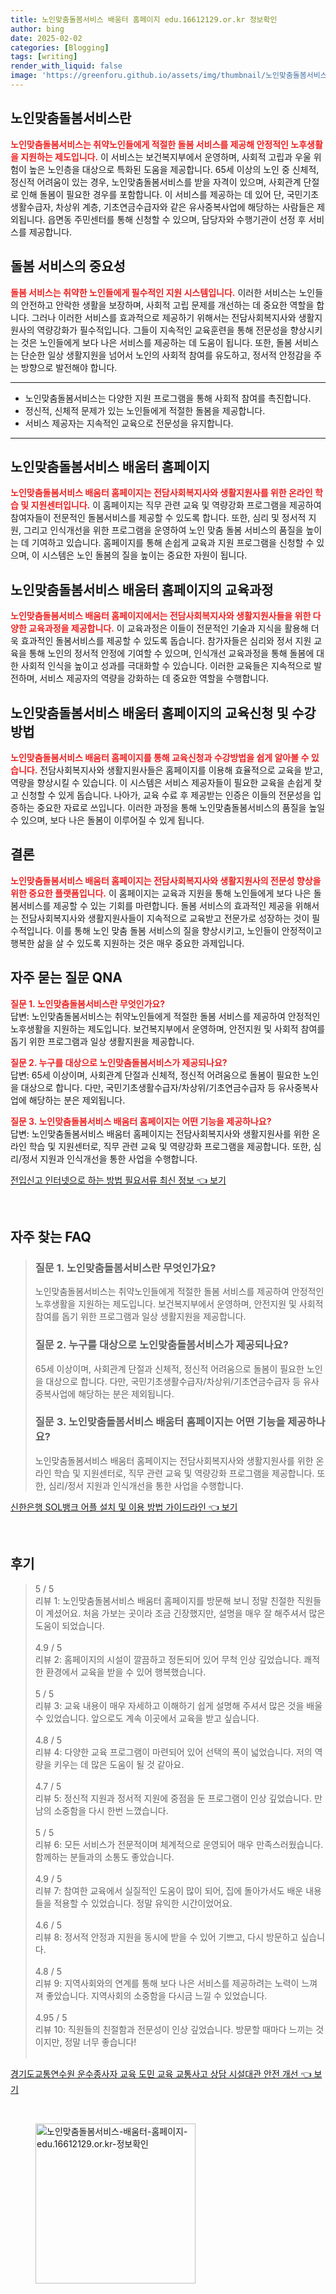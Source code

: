 ```yaml
---
title: 노인맞춤돌봄서비스 배움터 홈페이지 edu.16612129.or.kr 정보확인
author: bing
date: 2025-02-02
categories: [Blogging]
tags: [writing]
render_with_liquid: false
image: 'https://greenforu.github.io/assets/img/thumbnail/노인맞춤돌봄서비스-배움터-홈페이지-edu.16612129.or.kr-정보확인.webp'
---
```



<h2 id='노인맞춤돌봄서비스란'>노인맞춤돌봄서비스란</h2>

<p><b><span style="color: #ee2323;">노인맞춤돌봄서비스는 취약노인들에게 적절한 돌봄 서비스를 제공해 안정적인 노후생활을 지원하는 제도입니다.</span></b> 이 서비스는 보건복지부에서 운영하며, 사회적 고립과 우울 위험이 높은 노인층을 대상으로 특화된 도움을 제공합니다. 65세 이상의 노인 중 신체적, 정신적 어려움이 있는 경우, 노인맞춤돌봄서비스를 받을 자격이 있으며, 사회관계 단절로 인해 돌봄이 필요한 경우를 포함합니다. 이 서비스를 제공하는 데 있어 단, 국민기초생활수급자, 차상위 계층, 기초연금수급자와 같은 유사중복사업에 해당하는 사람들은 제외됩니다. 읍면동 주민센터를 통해 신청할 수 있으며, 담당자와 수행기관이 선정 후 서비스를 제공합니다.</p>

<h2 id='돌봄 서비스의 중요성'>돌봄 서비스의 중요성</h2>

<p><b><span style="color: #ee2323;">돌봄 서비스는 취약한 노인들에게 필수적인 지원 시스템입니다.</span></b> 이러한 서비스는 노인들의 안전하고 안락한 생활을 보장하며, 사회적 고립 문제를 개선하는 데 중요한 역할을 합니다. 그러나 이러한 서비스를 효과적으로 제공하기 위해서는 전담사회복지사와 생활지원사의 역량강화가 필수적입니다. 그들이 지속적인 교육훈련을 통해 전문성을 향상시키는 것은 노인들에게 보다 나은 서비스를 제공하는 데 도움이 됩니다. 또한, 돌봄 서비스는 단순한 일상 생활지원을 넘어서 노인의 사회적 참여를 유도하고, 정서적 안정감을 주는 방향으로 발전해야 합니다.</p>

<hr />

<ul>
    <li>노인맞춤돌봄서비스는 다양한 지원 프로그램을 통해 사회적 참여를 촉진합니다.</li>
    <li>정신적, 신체적 문제가 있는 노인들에게 적절한 돌봄을 제공합니다.</li>
    <li>서비스 제공자는 지속적인 교육으로 전문성을 유지합니다.</li>
</ul>

<hr />

<h2 id='노인맞춤돌봄서비스 배움터 홈페이지'>노인맞춤돌봄서비스 배움터 홈페이지</h2>

<p><b><span style="color: #ee2323;">노인맞춤돌봄서비스 배움터 홈페이지는 전담사회복지사와 생활지원사를 위한 온라인 학습 및 지원센터입니다.</span></b> 이 홈페이지는 직무 관련 교육 및 역량강화 프로그램을 제공하여 참여자들이 전문적인 돌봄서비스를 제공할 수 있도록 합니다. 또한, 심리 및 정서적 지원, 그리고 인식개선을 위한 프로그램을 운영하여 노인 맞춤 돌봄 서비스의 품질을 높이는 데 기여하고 있습니다. 홈페이지를 통해 손쉽게 교육과 지원 프로그램을 신청할 수 있으며, 이 시스템은 노인 돌봄의 질을 높이는 중요한 자원이 됩니다.</p>

<h2 id='교육과정'>노인맞춤돌봄서비스 배움터 홈페이지의 교육과정</h2>

<p><b><span style="color: #ee2323;">노인맞춤돌봄서비스 배움터 홈페이지에서는 전담사회복지사와 생활지원사들을 위한 다양한 교육과정을 제공합니다.</span></b> 이 교육과정은 이들이 전문적인 기술과 지식을 활용해 더욱 효과적인 돌봄서비스를 제공할 수 있도록 돕습니다. 참가자들은 심리와 정서 지원 교육을 통해 노인의 정서적 안정에 기여할 수 있으며, 인식개선 교육과정을 통해 돌봄에 대한 사회적 인식을 높이고 성과를 극대화할 수 있습니다. 이러한 교육들은 지속적으로 발전하며, 서비스 제공자의 역량을 강화하는 데 중요한 역할을 수행합니다.</p>

<h2 id='교육신청 및 수강방법'>노인맞춤돌봄서비스 배움터 홈페이지의 교육신청 및 수강방법</h2>

<p><b><span style="color: #ee2323;">노인맞춤돌봄서비스 배움터 홈페이지를 통해 교육신청과 수강방법을 쉽게 알아볼 수 있습니다.</span></b> 전담사회복지사와 생활지원사들은 홈페이지를 이용해 효율적으로 교육을 받고, 역량을 향상시킬 수 있습니다. 이 시스템은 서비스 제공자들이 필요한 교육을 손쉽게 찾고 신청할 수 있게 돕습니다. 나아가, 교육 수료 후 제공받는 인증은 이들의 전문성을 입증하는 중요한 자료로 쓰입니다. 이러한 과정을 통해 노인맞춤돌봄서비스의 품질을 높일 수 있으며, 보다 나은 돌봄이 이루어질 수 있게 됩니다.</p>

<h2 id='결론'>결론</h2>

<p><b><span style="color: #ee2323;">노인맞춤돌봄서비스 배움터 홈페이지는 전담사회복지사와 생활지원사의 전문성 향상을 위한 중요한 플랫폼입니다.</span></b> 이 홈페이지는 교육과 지원을 통해 노인들에게 보다 나은 돌봄서비스를 제공할 수 있는 기회를 마련합니다. 돌봄 서비스의 효과적인 제공을 위해서는 전담사회복지사와 생활지원사들이 지속적으로 교육받고 전문가로 성장하는 것이 필수적입니다. 이를 통해 노인 맞춤 돌봄 서비스의 질을 향상시키고, 노인들이 안정적이고 행복한 삶을 살 수 있도록 지원하는 것은 매우 중요한 과제입니다.</p>

<h2 id='자주 묻는 질문'>자주 묻는 질문 QNA</h2>

<p><b><span style="color: #ee2323;">질문 1. 노인맞춤돌봄서비스란 무엇인가요?</span></b> <br/> 답변: 노인맞춤돌봄서비스는 취약노인들에게 적절한 돌봄 서비스를 제공하여 안정적인 노후생활을 지원하는 제도입니다. 보건복지부에서 운영하며, 안전지원 및 사회적 참여를 돕기 위한 프로그램과 일상 생활지원을 제공합니다.</p>

<p><b><span style="color: #ee2323;">질문 2. 누구를 대상으로 노인맞춤돌봄서비스가 제공되나요?</span></b> <br/> 답변: 65세 이상이며, 사회관계 단절과 신체적, 정신적 어려움으로 돌봄이 필요한 노인을 대상으로 합니다. 다만, 국민기초생활수급자/차상위/기초연금수급자 등 유사중복사업에 해당하는 분은 제외됩니다.</p>

<p><b><span style="color: #ee2323;">질문 3. 노인맞춤돌봄서비스 배움터 홈페이지는 어떤 기능을 제공하나요?</span></b> <br/> 답변: 노인맞춤돌봄서비스 배움터 홈페이지는 전담사회복지사와 생활지원사를 위한 온라인 학습 및 지원센터로, 직무 관련 교육 및 역량강화 프로그램을 제공합니다. 또한, 심리/정서 지원과 인식개선을 통한 사업을 수행합니다.</p>


<p><a class="click-button" title="전입신고 인터넷으로 하는 방법 필요서류 최신 정보" href="https://greenforu.github.io/posts/%EC%A0%84%EC%9E%85%EC%8B%A0%EA%B3%A0-%EC%9D%B8%ED%84%B0%EB%84%B7%EC%9C%BC%EB%A1%9C-%ED%95%98%EB%8A%94-%EB%B0%A9%EB%B2%95-%ED%95%84%EC%9A%94%EC%84%9C%EB%A5%98-%EC%B5%9C%EC%8B%A0-%EC%A0%95%EB%B3%B4/" rel="dofollow">전입신고 인터넷으로 하는 방법 필요서류 최신 정보 👈 보기</a></p><br>
<h2 id='자주_찾는_FAQ'>자주 찾는 FAQ</h2>
<div itemscope="" itemtype="https://schema.org/FAQPage"> 
<blockquote> 
<div itemscope="" itemprop="mainEntity" itemtype="https://schema.org/Question"> 
<h3 itemprop="name">질문 1. 노인맞춤돌봄서비스란 무엇인가요?</h3> 
<div itemscope="" itemprop="acceptedAnswer" itemtype="https://schema.org/Answer"> 
<span itemprop="text"> 
<p>노인맞춤돌봄서비스는 취약노인들에게 적절한 돌봄 서비스를 제공하여 안정적인 노후생활을 지원하는 제도입니다. 보건복지부에서 운영하며, 안전지원 및 사회적 참여를 돕기 위한 프로그램과 일상 생활지원을 제공합니다.</p> 
</span> 
</div> 
</div> 
<div itemscope="" itemprop="mainEntity" itemtype="https://schema.org/Question"> 
<h3 itemprop="name">질문 2. 누구를 대상으로 노인맞춤돌봄서비스가 제공되나요?</h3> 
<div itemscope="" itemprop="acceptedAnswer" itemtype="https://schema.org/Answer"> 
<span itemprop="text"> 
<p>65세 이상이며, 사회관계 단절과 신체적, 정신적 어려움으로 돌봄이 필요한 노인을 대상으로 합니다. 다만, 국민기초생활수급자/차상위/기초연금수급자 등 유사중복사업에 해당하는 분은 제외됩니다.</p>
</span> 
</div> 
</div> 
<div itemscope="" itemprop="mainEntity" itemtype="https://schema.org/Question"> 
<h3 itemprop="name">질문 3. 노인맞춤돌봄서비스 배움터 홈페이지는 어떤 기능을 제공하나요?</h3> 
<div itemscope="" itemprop="acceptedAnswer" itemtype="https://schema.org/Answer"> 
<span itemprop="text"> 
<p>노인맞춤돌봄서비스 배움터 홈페이지는 전담사회복지사와 생활지원사를 위한 온라인 학습 및 지원센터로, 직무 관련 교육 및 역량강화 프로그램을 제공합니다. 또한, 심리/정서 지원과 인식개선을 통한 사업을 수행합니다.</p> 
</span> 
</div> 
</div> 
</blockquote> 
</div>
<p><a class="click-button" title="신한은행 SOL뱅크 어플 설치 및 이용 방법 가이드라인" href="https://greenforu.github.io/posts/%EC%8B%A0%ED%95%9C%EC%9D%80%ED%96%89-SOL%EB%B1%85%ED%81%AC-%EC%96%B4%ED%94%8C-%EC%84%A4%EC%B9%98-%EB%B0%8F-%EC%9D%B4%EC%9A%A9-%EB%B0%A9%EB%B2%95-%EA%B0%80%EC%9D%B4%EB%93%9C%EB%9D%BC%EC%9D%B8/" rel="dofollow">신한은행 SOL뱅크 어플 설치 및 이용 방법 가이드라인 👈 보기</a></p><br>
<h2 id='후기'>후기</h2>
<div itemscope itemtype="https://schema.org/Product">
  <blockquote>
  <div itemprop="review" itemscope itemtype="https://schema.org/Review">
      <div itemprop="reviewRating" itemscope itemtype="https://schema.org/Rating"> <span itemprop="ratingValue">5</span> / <span itemprop="bestRating">5</span> </div>
      <span itemprop="reviewBody">리뷰 1: 노인맞춤돌봄서비스 배움터 홈페이지를 방문해 보니 정말 친절한 직원들이 계셨어요. 처음 가보는 곳이라 조금 긴장했지만, 설명을 매우 잘 해주셔서 많은 도움이 되었습니다.</span>
  </div>
  <br>
  <div itemprop="review" itemscope itemtype="https://schema.org/Review">
      <div itemprop="reviewRating" itemscope itemtype="https://schema.org/Rating"> <span itemprop="ratingValue">4.9</span> / <span itemprop="bestRating">5</span> </div>
      <span itemprop="reviewBody">리뷰 2: 홈페이지의 시설이 깔끔하고 정돈되어 있어 무척 인상 깊었습니다. 쾌적한 환경에서 교육을 받을 수 있어 행복했습니다.</span>
  </div>
  <br>
  <div itemprop="review" itemscope itemtype="https://schema.org/Review">
      <div itemprop="reviewRating" itemscope itemtype="https://schema.org/Rating"> <span itemprop="ratingValue">5</span> / <span itemprop="bestRating">5</span> </div>
      <span itemprop="reviewBody">리뷰 3: 교육 내용이 매우 자세하고 이해하기 쉽게 설명해 주셔서 많은 것을 배울 수 있었습니다. 앞으로도 계속 이곳에서 교육을 받고 싶습니다.</span>
  </div>
  <br>
  <div itemprop="review" itemscope itemtype="https://schema.org/Review">
      <div itemprop="reviewRating" itemscope itemtype="https://schema.org/Rating"> <span itemprop="ratingValue">4.8</span> / <span itemprop="bestRating">5</span> </div>
      <span itemprop="reviewBody">리뷰 4: 다양한 교육 프로그램이 마련되어 있어 선택의 폭이 넓었습니다. 저의 역량을 키우는 데 많은 도움이 될 것 같아요.</span>
  </div>
  <br>
  <div itemprop="review" itemscope itemtype="https://schema.org/Review">
      <div itemprop="reviewRating" itemscope itemtype="https://schema.org/Rating"> <span itemprop="ratingValue">4.7</span> / <span itemprop="bestRating">5</span> </div>
      <span itemprop="reviewBody">리뷰 5: 정신적 지원과 정서적 지원에 중점을 둔 프로그램이 인상 깊었습니다. 만남의 소중함을 다시 한번 느꼈습니다.</span>
  </div>
  <br>
  <div itemprop="review" itemscope itemtype="https://schema.org/Review">
      <div itemprop="reviewRating" itemscope itemtype="https://schema.org/Rating"> <span itemprop="ratingValue">5</span> / <span itemprop="bestRating">5</span> </div>
      <span itemprop="reviewBody">리뷰 6: 모든 서비스가 전문적이며 체계적으로 운영되어 매우 만족스러웠습니다. 함께하는 분들과의 소통도 좋았습니다.</span>
  </div>
  <br>
  <div itemprop="review" itemscope itemtype="https://schema.org/Review">
      <div itemprop="reviewRating" itemscope itemtype="https://schema.org/Rating"> <span itemprop="ratingValue">4.9</span> / <span itemprop="bestRating">5</span> </div>
      <span itemprop="reviewBody">리뷰 7: 참여한 교육에서 실질적인 도움이 많이 되어, 집에 돌아가서도 배운 내용들을 적용할 수 있었습니다. 정말 유익한 시간이었어요.</span>
  </div>
  <br>
  <div itemprop="review" itemscope itemtype="https://schema.org/Review">
      <div itemprop="reviewRating" itemscope itemtype="https://schema.org/Rating"> <span itemprop="ratingValue">4.6</span> / <span itemprop="bestRating">5</span> </div>
      <span itemprop="reviewBody">리뷰 8: 정서적 안정과 지원을 동시에 받을 수 있어 기쁘고, 다시 방문하고 싶습니다.</span>
  </div>
  <br>
  <div itemprop="review" itemscope itemtype="https://schema.org/Review">
      <div itemprop="reviewRating" itemscope itemtype="https://schema.org/Rating"> <span itemprop="ratingValue">4.8</span> / <span itemprop="bestRating">5</span> </div>
      <span itemprop="reviewBody">리뷰 9: 지역사회와의 연계를 통해 보다 나은 서비스를 제공하려는 노력이 느껴져 좋았습니다. 지역사회의 소중함을 다시금 느낄 수 있었습니다.</span>
  </div>
  <br>
  <div itemprop="review" itemscope itemtype="https://schema.org/Review">
      <div itemprop="reviewRating" itemscope itemtype="https://schema.org/Rating"> <span itemprop="ratingValue">4.95</span> / <span itemprop="bestRating">5</span> </div>
      <span itemprop="reviewBody">리뷰 10: 직원들의 친절함과 전문성이 인상 깊었습니다. 방문할 때마다 느끼는 것이지만, 정말 너무 좋습니다!</span>
  </div>
  <br>
  </blockquote>
</div>
<p><a class="click-button" title="경기도교통연수원 운수종사자 교육 도민 교육 교통사고 상담 시설대관 안전 개선" href="https://greenforu.github.io/posts/%EA%B2%BD%EA%B8%B0%EB%8F%84%EA%B5%90%ED%86%B5%EC%97%B0%EC%88%98%EC%9B%90-%EC%9A%B4%EC%88%98%EC%A2%85%EC%82%AC%EC%9E%90-%EA%B5%90%EC%9C%A1-%EB%8F%84%EB%AF%BC-%EA%B5%90%EC%9C%A1-%EA%B5%90%ED%86%B5%EC%82%AC%EA%B3%A0-%EC%83%81%EB%8B%B4-%EC%8B%9C%EC%84%A4%EB%8C%80%EA%B4%80-%EC%95%88%EC%A0%84-%EA%B0%9C%EC%84%A0/" rel="dofollow">경기도교통연수원 운수종사자 교육 도민 교육 교통사고 상담 시설대관 안전 개선 👈 보기</a></p><br>
<figure class="image"><img src="https://greenforu.github.io/assets/img/thumbnail/노인맞춤돌봄서비스-배움터-홈페이지-edu.16612129.or.kr-정보확인.webp" alt="노인맞춤돌봄서비스-배움터-홈페이지-edu.16612129.or.kr-정보확인" width="256" height="256"></figure>